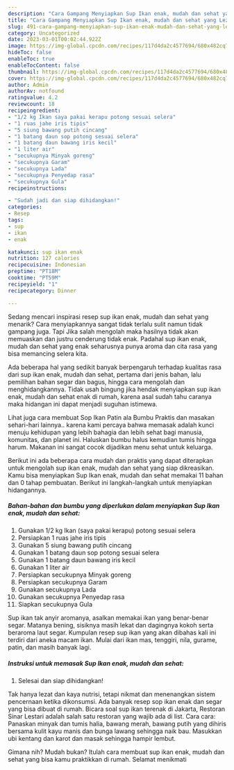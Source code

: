 ```yaml
---
description: "Cara Gampang Menyiapkan Sup Ikan enak, mudah dan sehat yang Lezat"
title: "Cara Gampang Menyiapkan Sup Ikan enak, mudah dan sehat yang Lezat"
slug: 491-cara-gampang-menyiapkan-sup-ikan-enak-mudah-dan-sehat-yang-lezat
category: Uncategorized
date: 2023-03-01T00:02:44.922Z
image: https://img-global.cpcdn.com/recipes/117d4da2c4577694/680x482cq70/sup-ikan-enak-mudah-dan-sehat-foto-resep-utama.jpg
hideToc: false
enableToc: true
enableTocContent: false
thumbnail: https://img-global.cpcdn.com/recipes/117d4da2c4577694/680x482cq70/sup-ikan-enak-mudah-dan-sehat-foto-resep-utama.jpg
cover: https://img-global.cpcdn.com/recipes/117d4da2c4577694/680x482cq70/sup-ikan-enak-mudah-dan-sehat-foto-resep-utama.jpg
author: Admin
authorAv: notfound
ratingvalue: 4.2
reviewcount: 18
recipeingredient:
- "1/2 kg Ikan saya pakai kerapu potong sesuai selera"
- "1 ruas jahe iris tipis"
- "5 siung bawang putih cincang"
- "1 batang daun sop potong sesuai selera"
- "1 batang daun bawang iris kecil"
- "1 liter air"
- "secukupnya Minyak goreng"
- "secukupnya Garam"
- "secukupnya Lada"
- "secukupnya Penyedap rasa"
- "secukupnya Gula"
recipeinstructions:

- "Sudah jadi dan siap dihidangkan!"
categories:
- Resep
tags:
- sup
- ikan
- enak

katakunci: sup ikan enak 
nutrition: 127 calories
recipecuisine: Indonesian
preptime: "PT18M"
cooktime: "PT59M"
recipeyield: "1"
recipecategory: Dinner

---
```



Sedang mencari inspirasi resep sup ikan enak, mudah dan sehat yang menarik? Cara menyiapkannya sangat tidak terlalu sulit namun tidak gampang juga. Tapi Jika salah mengolah maka hasilnya tidak akan memuaskan dan justru cenderung tidak enak. Padahal sup ikan enak, mudah dan sehat yang enak seharusnya punya aroma dan cita rasa yang bisa memancing selera kita.


Ada beberapa hal yang sedikit banyak berpengaruh terhadap kualitas rasa dari sup ikan enak, mudah dan sehat, pertama dari jenis bahan, lalu pemilihan bahan segar dan bagus, hingga cara mengolah dan menghidangkannya. Tidak usah bingung jika hendak menyiapkan sup ikan enak, mudah dan sehat enak di rumah, karena asal sudah tahu caranya maka hidangan ini dapat menjadi suguhan istimewa.

Lihat juga cara membuat Sop Ikan Patin ala Bumbu Praktis dan masakan sehari-hari lainnya.. karena kami percaya bahwa memasak adalah kunci menuju kehidupan yang lebih bahagia dan lebih sehat bagi manusia, komunitas, dan planet ini. Haluskan bumbu halus kemudian tumis hingga harum. Makanan ini sangat cocok dijadikan menu sehat untuk keluarga.


Berikut ini ada beberapa cara mudah dan praktis yang dapat diterapkan untuk mengolah sup ikan enak, mudah dan sehat yang siap dikreasikan. Kamu bisa menyiapkan Sup Ikan enak, mudah dan sehat memakai 11 bahan dan 0 tahap pembuatan. Berikut ini langkah-langkah untuk menyiapkan hidangannya.

<!--inarticleads1-->

##### Bahan-bahan dan bumbu yang diperlukan dalam menyiapkan Sup Ikan enak, mudah dan sehat:

1. Gunakan 1/2 kg Ikan (saya pakai kerapu) potong sesuai selera
1. Persiapkan 1 ruas jahe iris tipis
1. Gunakan 5 siung bawang putih cincang
1. Gunakan 1 batang daun sop potong sesuai selera
1. Gunakan 1 batang daun bawang iris kecil
1. Gunakan 1 liter air
1. Persiapkan secukupnya Minyak goreng
1. Persiapkan secukupnya Garam
1. Gunakan secukupnya Lada
1. Gunakan secukupnya Penyedap rasa
1. Siapkan secukupnya Gula


Sup ikan tak anyir aromanya, asalkan memakai ikan yang benar-benar segar. Matanya bening, sisiknya masih lekat dan dagingnya kokoh serta beraroma laut segar. Kumpulan resep sup ikan yang akan dibahas kali ini terdiri dari aneka macam ikan. Mulai dari ikan mas, tenggiri, nila, gurame, patin, dan masih banyak lagi. 

<!--inarticleads2-->

##### Instruksi untuk memasak Sup Ikan enak, mudah dan sehat:


1. Selesai dan siap dihidangkan!

Tak hanya lezat dan kaya nutrisi, tetapi nikmat dan menenangkan sistem pencernaan ketika dikonsumsi. Ada banyak resep sop ikan enak dan segar yang bisa dibuat di rumah. Bicara soal sup ikan terenak di Jakarta, Restoran Sinar Lestari adalah salah satu restoran yang wajib ada di list. Cara cara: Panaskan minyak dan tumis halia, bawang merah, bawang putih yang dihiris bersama kulit kayu manis dan bunga lawang sehingga naik bau. Masukkan ubi kentang dan karot dan masak sehingga hampir lembut. 

Gimana nih? Mudah bukan? Itulah cara membuat sup ikan enak, mudah dan sehat yang bisa kamu praktikkan di rumah. Selamat menikmati
